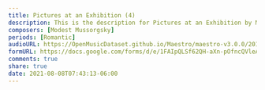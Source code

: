 ```yaml
---
title: Pictures at an Exhibition (4)
description: This is the description for Pictures at an Exhibition by Modest Mussorgsky
composers: [Modest Mussorgsky]
periods: [Romantic]
audioURL: https://OpenMusicDataset.github.io/Maestro/maestro-v3.0.0/2018/MIDI-Unprocessed_Recital8_MID--AUDIO_08_R1_2018_wav--4.midi
formURL: https://docs.google.com/forms/d/e/1FAIpQLSf62QH-aXn-pOfncQVleAvZxy0IirFGjk2MUJbrWmu0nyJqfA/viewform
comments: true
share: true
date: 2021-08-08T07:43:13-06:00
---
```

